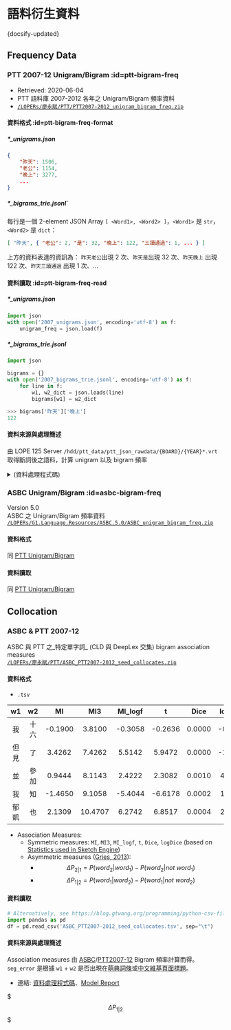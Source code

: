 語料衍生資料
==============================

{docsify-updated}


Frequency Data
------------------------------


### PTT 2007-12 Unigram/Bigram  :id=ptt-bigram-freq

- Retrieved: 2020-06-04
- PTT 語料庫 2007-2012 各年之 Unigram/Bigram 頻率資料
- [`/LOPERs/廖永賦/PTT/PTT2007-2012_unigram_bigram_freq.zip`](https://drive.google.com/file/d/1sbrwwla7V9VjZXG-qTX_zcqxp5xehU-j)


#### 資料格式 :id=ptt-bigram-freq-format

##### *_unigrams.json

```json
{
    "昨天": 1506,
    "老公": 1154,
    "晚上": 3277, 
    ...
}
```

##### *_bigrams_trie.jsonl`

每行是一個 2-element JSON Array `[ <Word1>, <Word2> ]`，`<Word1>` 是 `str`，`<Word2>` 是 `dict`：

```json
[ "昨天", { "老公": 2, "是": 32, "晚上": 122, "三讀通過": 1, ... } ]
```

上方的資料表達的資訊為： `昨天老公`出現 2 次、`昨天是`出現 32 次、`昨天晚上` 出現 122 次、`昨天三讀通過` 出現 1 次、...



#### 資料讀取  :id=ptt-bigram-freq-read


##### *_unigrams.json

```python
import json
with open('2007_unigrams.json', encoding='utf-8') as f:
    unigram_freq = json.load(f)
```

##### *_bigrams_trie.jsonl

```python
import json

bigrams = {}
with open('2007_bigrams_trie.jsonl', encoding='utf-8') as f:
    for line in f:
        w1, w2_dict = json.loads(line)
        bigrams[w1] = w2_dict
```

```python
>>> bigrams['昨天']['晚上']
122
```


#### 資料來源與處理簡述

由 LOPE 125 Server `/hdd/ptt_data/ptt_json_rawdata/{BOARD}/{YEAR}*.vrt` 取得斷詞後之語料，計算 unigram 以及 bigram 頻率

<details>
<summary>(資料處理程式碼)</summary>

```python
# vrt2Bigrams.py
import os
import pathlib
import json
from functools import reduce
from bs4 import BeautifulSoup
from nltk import bigrams

def main():
    YEARS =  [2007, 2008, 2009, 2010, 2011, 2012]
    cwd = pathlib.Path(".")
    ptt = pathlib.Path("/hdd/ptt_data/ptt_json_rawdata")
    
    # Convert to bigrams
    for YEAR in YEARS:
        Bigrams = {}

        for fp in ptt.rglob(f"*/{YEAR}/*.vrt"):

            post = vrt2tokens(fp)
            for sent in post:
                
                # Count bigram
                for w1, w2 in bigrams(sent):
                    if w1 not in Bigrams:
                        Bigrams[w1] = {}
                    
                    if w2 not in Bigrams[w1]:
                        Bigrams[w1][w2] = {
                            'freq': 1,
                            'disp': {fp.stem}
                        }
                    else:
                        Bigrams[w1][w2]['freq'] += 1
                        Bigrams[w1][w2]['disp'].add(fp.stem)

            # Write file source log
            with open(f"post_src_{YEARS[0]}-{YEARS[-1]}.log", "a") as f:
                f.write(str(fp))
                f.write('\n')
    
        # Convert docnames to dispersion
        for w1 in Bigrams:
            for w2 in Bigrams[w1]:
                Bigrams[w1][w2]['disp'] = len(Bigrams[w1][w2]['disp'])

        # Save yearly data
        with open(f"{YEAR}_bigrams_trie.json", "w") as f:
            json.dump(Bigrams, f, ensure_ascii=False)

def vrt2tokens(fp):
    with open(fp) as f:
        data = f.read()

    # Extract body & comments
    soup = BeautifulSoup(data, 'lxml')
    body = soup.find(type="body").text.split('\n')
    comments = [tag.text.split('\n') for tag in soup.find_all(type="comment")]
    comments = reduce(lambda x, y: x + ['NEWLINE\tNEWLINE'] +  y, comments, [])

    # Convert to tokens
    post = []
    sent = []
    for tk_tag in body +  ['NEWLINE\tNEWLINE'] + comments:
        if tk_tag != 'NEWLINE\tNEWLINE':
            tk = tk_tag.split('\t')[0]
            if tk != '':
                sent.append(tk)
        else:
            if len(sent) != 0:
                post.append(sent)
                sent = []
    
    return post

if __name__ == "__main__":
    main()
```

</details>


### ASBC Unigram/Bigram  :id=asbc-bigram-freq

Version 5.0  
ASBC 之 Unigram/Bigram 頻率資料  
[`/LOPERs/G1.Language.Resources/ASBC.5.0/ASBC_unigram_bigram_freq.zip`](https://drive.google.com/file/d/1A_mpBlahG_m3REXpIOwG0aUHqVReuoQj)  


#### 資料格式

同 [PTT Unigram/Bigram](#ptt-bigram-freq-format)


#### 資料讀取

同 [PTT Unigram/Bigram](#ptt-bigram-freq-read)



Collocation
------------------------------


### ASBC & PTT 2007-12

ASBC 與 PTT 之_特定單字詞_ (CLD 與 DeepLex 交集) bigram association measures  
[`/LOPERs/廖永賦/PTT/ASBC_PTT2007-2012_seed_collocates.zip`](https://drive.google.com/file/d/1MfKrbY3Qw6mgTsiUfUu-mW2mBRt7RUHe)  


#### 資料格式

- `.tsv`

| w1 | w2 | MI | MI3 | MI_logf | t | Dice | logDice | deltaP21 | deltaP12 | src | seg_error |
|:-:|:-:|:-:|:-:|:-:|:-:|:-:|:-:|:-:|:-:|:-:|:-:|
| 我 | 十六 | -0.1900 | 3.8100 | -0.3058 | -0.2636 | 0.0000 | -0.7011 | 0.0000 | 0.0188 | PTT2010 | FALSE |
| 但見 | 了 | 3.4262 | 7.4262 | 5.5142 | 5.9472 | 0.0000 | -1.1876 | 0.1344 | -0.0140 | PTT2012 | FALSE |
| 並 | 參加 | 0.9444 | 8.1143 | 2.4222 | 2.3082 | 0.0010 | 4.0637 | 0.0003 | 0.0037 | ASBC | FALSE |
| 我 | 知 | -1.4650 | 9.1058 | -5.4044 | -6.6178 | 0.0002 | 1.4788 | -0.0002 | 0.0073 | PTT2012 | TRUE |
| 郁凱 | 也 | 2.1309 | 10.4707 | 6.2742 | 6.8517 | 0.0004 | 2.6542 | 0.0261 | -0.0076 | PTT2011 | FALSE |

- Association Measures:
    - Symmetric measures: `MI`, `MI3`, `MI_logf`, `t`, `Dice`, `logDice` (based on [Statistics used in Sketch Engine](https://www.sketchengine.eu/wp-content/uploads/ske-statistics.pdf))
    - Asymmetric measures ([Gries, 2013](http://www.stgries.info/research/2013_STG_DeltaP&H_IJCL.pdf)): 
        * $$\Delta P_{2|1} = P(word_2|word_1) - P(word_2|not~word_1)$$
        * $$\Delta P_{1|2} = P(word_1|word_2) - P(word_1|not~word_2)$$


#### 資料讀取

```python
# Alternatively, see https://blog.gtwang.org/programming/python-csv-file-reading-and-writing-tutorial
import pandas as pd
df = pd.read_csv('ASBC_PTT2007-2012_seed_collocates.tsv', sep="\t")
```


#### 資料來源與處理簡述

Association measures 由 [ASBC](#asbc-bigram-freq)/[PTT2007-12](#ptt-bigram-freq) Bigram 頻率計算而得。`seg_error` 是根據 `w1` + `w2` 是否出現在[萌典詞條](/lexical-items#萌典詞條)或[中文維基頁面標題](/lexical-items#中文維基標題)。

- 連結: [資料處理程式碼](https://github.com/lopentu/PTT_collocates)、[Model Report](https://lopentu.github.io/PTT_collocates/20200703)



$$$\Delta P_{1|2}$$$